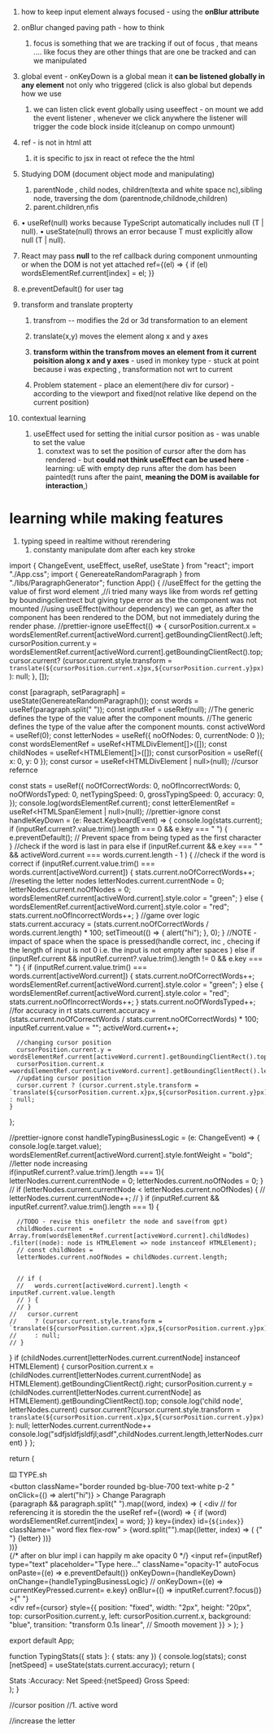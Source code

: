 1. how to keep input element always focused -  using the **onBlur attribute** 
2. onBlur changed paving path - how to think
   1. focus is something that we are tracking if out of focus , that means .... like focus they are other things that are one be tracked and can we manipulated
3. global event - onKeyDown is a global mean it **can be listened globally in any element** not only who triggered (click is also global but depends how we use
   1. we can listen click event globally using useeffect - on mount we add the event listener , whenever we click anywhere the listener will trigger the code block inside it(cleanup on compo unmount)
4. ref - is not in html att
   1. it is specific to jsx in react ot refece the the html
5. Studying DOM (document object mode and manipulating)
   1. parentNode , child nodes, children(texta and white space nc),sibling node, traversing the dom (parentnode,childnode,children)
   2. parent.children,nfis
6. •	useRef<T>(null) works because TypeScript automatically includes null (T | null).
	•	useState<T>(null) throws an error because T must explicitly allow null (T | null).

7. React may pass **null** to the ref callback during component unmounting or when the DOM is not yet attached
   ref={(el) => {
   if (el) wordsElementRef.current[index] = el;
   }}
8. e.preventDefault() for user tag

9. transform and translate propterty
   1.  transfrom -- modifies the 2d or 3d transformation to an element
   2. translate(x,y) moves the element along x and y axes
   3. **transform within the transfrom moves an element from it current poisition along x and y axes** -  used in monkey type - stuck at point because i was expecting , transformation not wrt to current 

   4. Problem statement - place an element(here div for cursor) - according to the viewport and fixed(not relative like depend on the current position)
10. contextual learning
    1.  useEffect used for setting the initial cursor position as - was unable to set the value 
        1.  conxtext was to set the position of cursor after the dom has rendered - but **could not think useEffect can be used here** - learning: uE with empty dep runs after the dom has been painted(t runs after the paint, **meaning the DOM is available for interaction**,)
   



# learning while making features
1. typing speed in realtime without rerendering
   1. constanty manipulate dom after each key stroke












import { ChangeEvent, useEffect, useRef, useState } from "react";
import "./App.css";
import { GenereateRandomParagraph } from "./libs/ParagraphGenerator";
function App() {
  //useEffect for the getting the value of first word element ,//i tried many ways like from words ref getting by boundingclientrect but giving type error as the the component was not mounted
  //using useEffect(withour dependency) we can get, as after the component has been rendered to the DOM, but not immediately during the render phase.
  //prettier-ignore
  useEffect(() => {
    cursorPosition.current.x = wordsElementRef.current[activeWord.current].getBoundingClientRect().left;
    cursorPosition.current.y = wordsElementRef.current[activeWord.current].getBoundingClientRect().top;
    cursor.current? (cursor.current.style.transform = `translate(${cursorPosition.current.x}px,${cursorPosition.current.y}px)`): null;
  }, []);

  const [paragraph, setParagraph] = useState(GenereateRandomParagraph());
  const words = useRef(paragraph.split(" "));
  const inputRef = useRef<HTMLInputElement>(null); //The generic <HTMLInputElement> defines the type of the value after the component mounts. //The generic <HTMLInputElement> defines the type of the value after the component mounts.
  const activeWord = useRef(0);
  const letterNodes = useRef({ noOfNodes: 0, currentNode: 0 });
  const wordsElementRef = useRef<HTMLDivElement[]>([]);
  const childNodes = useRef<HTMLElement[]>([]);
  const cursorPosition = useRef({ x: 0, y: 0 });
  const cursor = useRef<HTMLDivElement | null>(null); //cursor refernce
  
  const stats = useRef({
    noOfCorrectWords: 0,
    noOfIncorrectWords: 0,
    noOfWordsTyped: 0,
    netTypingSpeed: 0,
    grossTypingSpeed: 0,
    accuracy: 0,
  });
  console.log(wordsElementRef.current);
  const letterElementRef = useRef<HTMLSpanElement | null>(null);
  //prettier-ignore
  const handleKeyDown = (e: React.KeyboardEvent<HTMLInputElement>) => {
    console.log(stats.current);
    if (inputRef.current?.value.trim().length === 0 && e.key === " ") {
      e.preventDefault(); // Prevent space from being typed as the first character
    }
    //check if the word is last in para
    else if (inputRef.current && e.key === " " && activeWord.current === words.current.length - 1 ) {
      //check if the word is correct
      if (inputRef.current.value.trim() === words.current[activeWord.current]) {
        stats.current.noOfCorrectWords++;
        //reseting the letter nodes
        letterNodes.current.currentNode = 0;
        letterNodes.current.noOfNodes = 0;
        wordsElementRef.current[activeWord.current].style.color = "green";
      } else {
        wordsElementRef.current[activeWord.current].style.color = "red";
        stats.current.noOfIncorrectWords++;
      }
      //game over logic
      stats.current.accuracy =
        (stats.current.noOfCorrectWords / words.current.length) * 100;
      setTimeout(() => {
        alert("hi");
      }, 0);
    } 
    //NOTE - impact of space when the space is pressed(handle correct, inc , checing if the length of input is not 0 i.e. the input is not empty after spaces )
    else if (inputRef.current && inputRef.current?.value.trim().length != 0 && e.key === " ") {
      if (inputRef.current.value.trim() === words.current[activeWord.current]) {
        stats.current.noOfCorrectWords++;
        wordsElementRef.current[activeWord.current].style.color = "green";
      } else {
        wordsElementRef.current[activeWord.current].style.color = "red";
        stats.current.noOfIncorrectWords++;
      }
      stats.current.noOfWordsTyped++; //for accuracy in rt
      stats.current.accuracy = (stats.current.noOfCorrectWords / stats.current.noOfCorrectWords) * 100;
      inputRef.current.value = "";
      activeWord.current++;

      //changing cursor position
      cursorPosition.current.y = wordsElementRef.current[activeWord.current].getBoundingClientRect().top;
      cursorPosition.current.x =wordsElementRef.current[activeWord.current].getBoundingClientRect().left;
      //updating cursor position
      cursor.current ? (cursor.current.style.transform = `translate(${cursorPosition.current.x}px,${cursorPosition.current.y}px)`) : null;
    }
  };

  //prettier-ignore
  const handleTypingBusinessLogic = (e: ChangeEvent<HTMLInputElement>) => {
    console.log(e.target.value);
    wordsElementRef.current[activeWord.current].style.fontWeight = "bold";
    //letter node increasing  
    if(inputRef.current?.value.trim().length === 1){
letterNodes.current.currentNode = 0;
      letterNodes.current.noOfNodes = 0;
    }
    // if (letterNodes.current.currentNode < letterNodes.current.noOfNodes) {
    //   letterNodes.current.currentNode++;
    // }
    if (inputRef.current && inputRef.current?.value.trim().length === 1) {

      //TODO - revise this onefiletr the node and save(from gpt)
      childNodes.current  = Array.from(wordsElementRef.current[activeWord.current].childNodes) .filter((node): node is HTMLElement => node instanceof HTMLElement);
      // const childNodes = 
      letterNodes.current.noOfNodes = childNodes.current.length;
      
     
      // if (
      //   words.current[activeWord.current].length < inputRef.current.value.length
      // ) {
      // }
    //   cursor.current
    //     ? (cursor.current.style.transform = `translate(${cursorPosition.current.x}px,${cursorPosition.current.y}px)`)
    //     : null;
    // }
   }
   if (childNodes.current[letterNodes.current.currentNode] instanceof HTMLElement) {
    cursorPosition.current.x = (childNodes.current[letterNodes.current.currentNode] as HTMLElement).getBoundingClientRect().right;
    cursorPosition.current.y = (childNodes.current[letterNodes.current.currentNode] as HTMLElement).getBoundingClientRect().top;
    console.log('child node', letterNodes.current)
    cursor.current?(cursor.current.style.transform = `translate(${cursorPosition.current.x}px,${cursorPosition.current.y}px)`): null;
    letterNodes.current.currentNode++
    console.log("sdfjsldfjsldfjl;asdf",childNodes.current.length,letterNodes.current)
  }
  };

  return (
    <div>
      <div className="h-screen w-screen bg-red-500 flex flex-col">
        <nav className="h-12 w-full  bg-blue-800 flex items-center ">
          <div className="text-white pl-2 text-lg"> ⌨️ TYPE.sh</div>
        </nav>
        <main className="h-[calc(100%-3rem)] bg-blue-100 w-full ">
          <button
            className="border rounded bg-blue-700 text-white p-2 "
            onClick={() => alert("hi")}
          >
            Change Paragraph
          </button>
          <TypingStats stats={stats} />
          <div className="flex flex-col justify-center h-1/2 w-full ">
            <div
              className=" typing-para max-w-[600px] p-2  flex flex-row gap-1 "
              id=""
            >
              {paragraph &&
                paragraph.split(" ").map((word, index) => (
                  <div
                    //   for referencing it is storedin the the useRef
                    ref={(word) => {
                      if (word) wordsElementRef.current[index] = word;
                    }}
                    key={index}
                    id={`${index}`}
                    className=" word flex flex-row"
                  >
                    {word.split("").map((letter, index) => (
                      <span
                        className="letter"
                        key={index}
                        ref={letterElementRef}
                      >
                        {" "}
                        {letter}
                      </span>
                    ))}
                  </div>
                ))}
            </div>
            {/* after on blur impl i can happily m  ake opacity 0 */}
            <input
              ref={inputRef}
              type="text"
              placeholder="Type here..."
              className="opacity-1"
              autoFocus
              onPaste={(e) => e.preventDefault()}
              onKeyDown={handleKeyDown}
              onChange={handleTypingBusinessLogic}
              //   onKeyDown={(e) => currentKeyPressed.current= e.key}
              onBlur={() => inputRef.current?.focus()}
            ></input>{" "}
          </div>
        </main>
      </div>
      <div
        ref={cursor}
        style={{
          position: "fixed",
          width: "2px",
          height: "20px",
          top: cursorPosition.current.y,
          left: cursorPosition.current.x,
          background: "blue",
          transition: "transform 0.1s linear", // Smooth movement
        }}
      ></div>
    </div>
  );
}

export default App;

function TypingStats({ stats }: { stats: any }) {
  console.log(stats);
  const [netSpeed] = useState(stats.current.accuracy);
  return (
    <div className="typing-stats-section  h-12 w-full border rounded h">
      Stats :<span>Accuracy: </span>
      <span>Net Speed:{netSpeed}</span>
      <span>Gross Speed:</span>
    </div>
  );
}

//cursor position
//1. active word

//increase the letter
